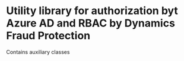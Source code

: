 # Utility library for authorization byt Azure AD and RBAC by Dynamics Fraud Protection
Contains auxiliary classes  